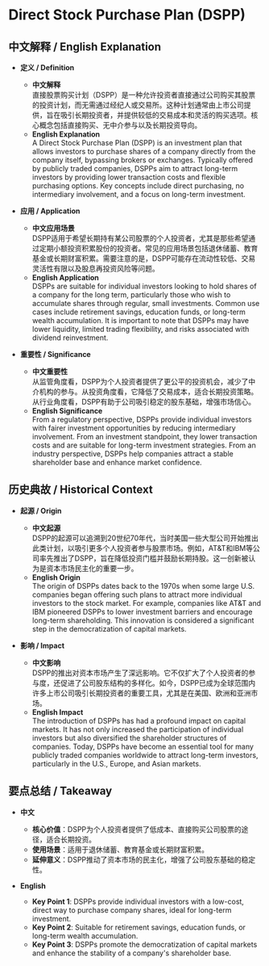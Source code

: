 # Direct Stock Purchase Plan (DSPP)

## 中文解释 / English Explanation

* **定义 / Definition**  
  - **中文解释**  
    直接股票购买计划（DSPP）是一种允许投资者直接通过公司购买其股票的投资计划，而无需通过经纪人或交易所。这种计划通常由上市公司提供，旨在吸引长期投资者，并提供较低的交易成本和灵活的购买选项。核心概念包括直接购买、无中介参与以及长期投资导向。  
  - **English Explanation**  
    A Direct Stock Purchase Plan (DSPP) is an investment plan that allows investors to purchase shares of a company directly from the company itself, bypassing brokers or exchanges. Typically offered by publicly traded companies, DSPPs aim to attract long-term investors by providing lower transaction costs and flexible purchasing options. Key concepts include direct purchasing, no intermediary involvement, and a focus on long-term investment.

* **应用 / Application**  
  - **中文应用场景**  
    DSPP适用于希望长期持有某公司股票的个人投资者，尤其是那些希望通过定期小额投资积累股份的投资者。常见的应用场景包括退休储蓄、教育基金或长期财富积累。需要注意的是，DSPP可能存在流动性较低、交易灵活性有限以及股息再投资风险等问题。  
  - **English Application**  
    DSPPs are suitable for individual investors looking to hold shares of a company for the long term, particularly those who wish to accumulate shares through regular, small investments. Common use cases include retirement savings, education funds, or long-term wealth accumulation. It is important to note that DSPPs may have lower liquidity, limited trading flexibility, and risks associated with dividend reinvestment.

* **重要性 / Significance**  
  - **中文重要性**  
    从监管角度看，DSPP为个人投资者提供了更公平的投资机会，减少了中介机构的参与。从投资角度看，它降低了交易成本，适合长期投资策略。从行业角度看，DSPP有助于公司吸引稳定的股东基础，增强市场信心。  
  - **English Significance**  
    From a regulatory perspective, DSPPs provide individual investors with fairer investment opportunities by reducing intermediary involvement. From an investment standpoint, they lower transaction costs and are suitable for long-term investment strategies. From an industry perspective, DSPPs help companies attract a stable shareholder base and enhance market confidence.

## 历史典故 / Historical Context

* **起源 / Origin**  
  - **中文起源**  
    DSPP的起源可以追溯到20世纪70年代，当时美国一些大型公司开始推出此类计划，以吸引更多个人投资者参与股票市场。例如，AT&T和IBM等公司率先推出了DSPP，旨在降低投资门槛并鼓励长期持股。这一创新被认为是资本市场民主化的重要一步。  
  - **English Origin**  
    The origin of DSPPs dates back to the 1970s when some large U.S. companies began offering such plans to attract more individual investors to the stock market. For example, companies like AT&T and IBM pioneered DSPPs to lower investment barriers and encourage long-term shareholding. This innovation is considered a significant step in the democratization of capital markets.

* **影响 / Impact**  
  - **中文影响**  
    DSPP的推出对资本市场产生了深远影响。它不仅扩大了个人投资者的参与度，还促进了公司股东结构的多样化。如今，DSPP已成为全球范围内许多上市公司吸引长期投资者的重要工具，尤其是在美国、欧洲和亚洲市场。  
  - **English Impact**  
    The introduction of DSPPs has had a profound impact on capital markets. It has not only increased the participation of individual investors but also diversified the shareholder structures of companies. Today, DSPPs have become an essential tool for many publicly traded companies worldwide to attract long-term investors, particularly in the U.S., Europe, and Asian markets.

## 要点总结 / Takeaway

* **中文**  
  - **核心价值**：DSPP为个人投资者提供了低成本、直接购买公司股票的途径，适合长期投资。  
  - **使用场景**：适用于退休储蓄、教育基金或长期财富积累。  
  - **延伸意义**：DSPP推动了资本市场的民主化，增强了公司股东基础的稳定性。  

* **English**  
  - **Key Point 1**: DSPPs provide individual investors with a low-cost, direct way to purchase company shares, ideal for long-term investment.  
  - **Key Point 2**: Suitable for retirement savings, education funds, or long-term wealth accumulation.  
  - **Key Point 3**: DSPPs promote the democratization of capital markets and enhance the stability of a company's shareholder base.